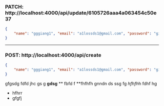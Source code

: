 ### PATCH: http://localhost:4000/api/update/6105726aaa4a063454c50e37
``` json
{
    "name": "gggiang1", "email": "a1lossds1@gmail.com", "password": "giang12286","phone":"12346600555"
}
```

-------------

### POST: http://localhost:4000/api/create
``` json
{
    "name": "gggiang1", "email": "a1lossds1@gmail.com", "password": "giang12286","phone":"12346600555"
}
```
<span style="text-align:center;">gfgsdg fdfd jhc gs g</span>
**gdsg** ** fbfd f **fhfhfh  gnndn ds
ssg fg *hfhfh*h fdhf hg
- hfhrr
- gfgfj


